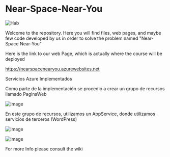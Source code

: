 # Near-Space-Near-You


![Hab](https://user-images.githubusercontent.com/62320033/135781299-c9b4b966-f426-4363-91bf-e51f54cd7d6b.jpg)

Welcome to the repository. Here you will find files, web pages, and maybe few code developed by us in order to solve the problem named "Near-Space Near-You"

Here is the link to our web Page, which is actually where the course will be deployed 

https://nearspacenearyou.azurewebsites.net

Servicios Azure Implementados

Como parte de la implementación se procedió a crear un grupo de recursos llamado PaginaWeb 

![image](https://user-images.githubusercontent.com/62320033/135961595-10bebc49-97ea-4247-8e1e-b88dc56531bf.png)


En este grupo de recursos, utilizamos un AppService, donde utilizamos servicios de terceros (WordPress)

![image](https://user-images.githubusercontent.com/62320033/135961655-f7cef7ed-27fe-4782-821d-9f95e42d3df1.png)

![image](https://user-images.githubusercontent.com/62320033/135961799-3180f592-8fce-450b-bbed-4587328a39a8.png)



For more Info please consult the wiki 
